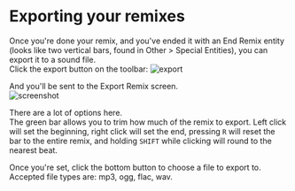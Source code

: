 # Exporting your remixes

Once you're done your remix, and you've ended it with an End Remix entity (looks like two vertical bars, found in Other > Special Entities), you can export it to a sound file.<br>
Click the export button on the toolbar: ![export](readme/toolbar/export.png)

And you'll be sent to the Export Remix screen.<br>
![screenshot](https://user-images.githubusercontent.com/6299069/62413959-af43fb00-b5ca-11e9-848f-81a5ecbd05c3.png)

There are a lot of options here.<br>
The green bar allows you to trim how much of the remix to export.
Left click will set the beginning, right click will set the end, pressing `R` will
reset the bar to the entire remix, and holding `SHIFT` while clicking will
round to the nearest beat.

Once you're set, click the bottom button to choose a file to export to.<br>
Accepted file types are: mp3, ogg, flac, wav.
